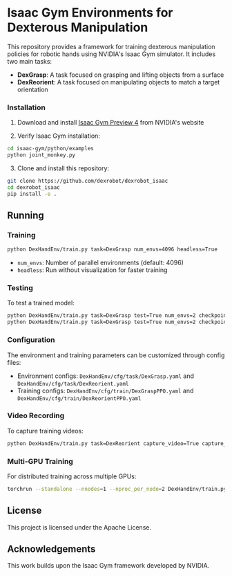 # Isaac Gym Environments for Dexterous Manipulation

This repository provides a framework for training dexterous manipulation policies for robotic hands using NVIDIA's Isaac Gym simulator. It includes two main tasks:

- **DexGrasp**: A task focused on grasping and lifting objects from a surface
- **DexReorient**: A task focused on manipulating objects to match a target orientation

### Installation

1. Download and install [Isaac Gym Preview 4](https://developer.nvidia.com/isaac-gym) from NVIDIA's website

2. Verify Isaac Gym installation:

```bash
cd isaac-gym/python/examples
python joint_monkey.py
```

3. Clone and install this repository:

```bash
git clone https://github.com/dexrobot/dexrobot_isaac
cd dexrobot_isaac
pip install -e .
```

## Running

### Training

```bash
python DexHandEnv/train.py task=DexGrasp num_envs=4096 headless=True
```
- `num_envs`: Number of parallel environments (default: 4096)
- `headless`: Run without visualization for faster training

### Testing

To test a trained model:

```bash
python DexHandEnv/train.py task=DexGrasp test=True num_envs=2 checkpoint=runs/DexGrasp_*/nn/DexGrasp.pth
python DexHandEnv/train.py task=DexGrasp test=True num_envs=2 checkpoint=runs/DexGrasp_2023-04-11-14-42-29/nn/DexGrasp.pth
```

### Configuration

The environment and training parameters can be customized through config files:

- Environment configs: `DexHandEnv/cfg/task/DexGrasp.yaml` and `DexHandEnv/cfg/task/DexReorient.yaml`
- Training configs: `DexHandEnv/cfg/train/DexGraspPPO.yaml` and `DexHandEnv/cfg/train/DexReorientPPO.yaml`

### Video Recording

To capture training videos:

```bash
python DexHandEnv/train.py task=DexReorient capture_video=True capture_video_freq=1500 capture_video_len=100
```

### Multi-GPU Training

For distributed training across multiple GPUs:

```bash
torchrun --standalone --nnodes=1 --nproc_per_node=2 DexHandEnv/train.py multi_gpu=True task=DexReorient
```

## License

This project is licensed under the Apache License.

## Acknowledgements

This work builds upon the Isaac Gym framework developed by NVIDIA.
